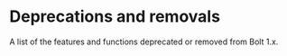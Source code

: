 # Deprecations and removals

A list of the features and functions deprecated or removed from Bolt 1.x.

